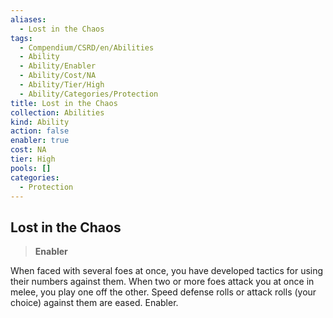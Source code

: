 ```yaml
---
aliases:
  - Lost in the Chaos
tags:
  - Compendium/CSRD/en/Abilities
  - Ability
  - Ability/Enabler
  - Ability/Cost/NA
  - Ability/Tier/High
  - Ability/Categories/Protection
title: Lost in the Chaos
collection: Abilities
kind: Ability
action: false
enabler: true
cost: NA
tier: High
pools: []
categories:
  - Protection
---
```

## Lost in the Chaos    
>**Enabler**  
    
When faced with several foes at once, you have developed tactics for using their numbers against them. When two or more foes attack you at once in melee, you play one off the other. Speed defense rolls or attack rolls (your choice) against them are eased. Enabler.